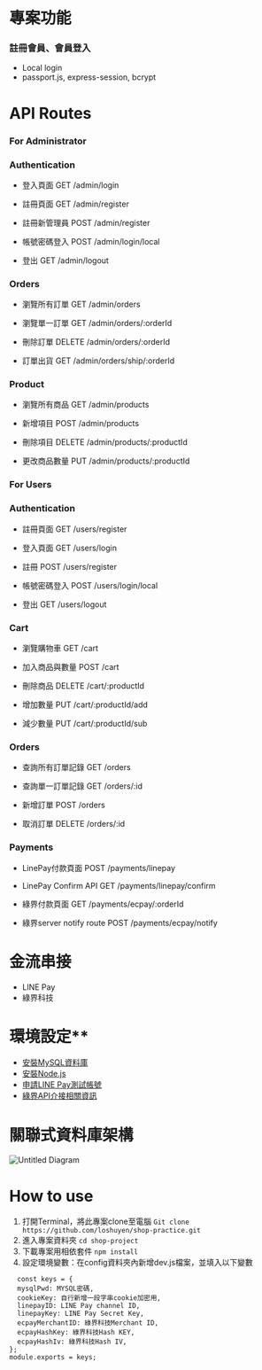 # 專案功能
### 註冊會員、會員登入
- Local login
- passport.js, express-session, bcrypt
# API Routes
### For Administrator
### Authentication

- 登入頁面 GET /admin/login

- 註冊頁面 GET /admin/register

- 註冊新管理員 POST /admin/register

- 帳號密碼登入 POST /admin/login/local

- 登出 GET /admin/logout

### Orders

- 瀏覽所有訂單 GET /admin/orders

- 瀏覽單一訂單 GET /admin/orders/:orderId

- 刪除訂單 DELETE /admin/orders/:orderId

- 訂單出貨 GET /admin/orders/ship/:orderId

### Product

- 瀏覽所有商品 GET /admin/products

- 新增項目 POST /admin/products

- 刪除項目 DELETE /admin/products/:productId

- 更改商品數量 PUT /admin/products/:productId

### For Users

### Authentication

- 註冊頁面 GET /users/register

- 登入頁面 GET /users/login

- 註冊 POST /users/register

- 帳號密碼登入 POST /users/login/local

- 登出 GET /users/logout

### Cart

- 瀏覽購物車 GET /cart

- 加入商品與數量 POST /cart

- 刪除商品 DELETE /cart/:productId

- 增加數量 PUT /cart/:productId/add

- 減少數量 PUT /cart/:productId/sub

### Orders

- 查詢所有訂單記錄 GET /orders

- 查詢單一訂單記錄 GET /orders/:id

- 新增訂單 POST /orders

- 取消訂單 DELETE /orders/:id

### Payments

- LinePay付款頁面 POST /payments/linepay

- LinePay Confirm API GET /payments/linepay/confirm

- 綠界付款頁面 GET /payments/ecpay/:orderId

- 綠界server notify route POST  /payments/ecpay/notify

# 金流串接
- LINE Pay
- 綠界科技
# 環境設定**
- [安裝MySQL資料庫](https://dev.mysql.com/downloads/mysql/)
- [安裝Node.js](https://nodejs.org/zh-tw/download)
- [申請LINE Pay測試帳號](https://pay.line.me/tw/developers/techsupport/sandbox/creation?locale=zh_TW)
- [綠界API介接相關資訊](https://developers.ecpay.com.tw/?p=2856)
# 關聯式資料庫架構
![Untitled Diagram](https://github.com/loshuyen/shop-practice/assets/138111003/a0cfdd0e-a4ee-49a3-b5d0-a47b8105e1c4)
# How to use
1. 打開Terminal，將此專案clone至電腦
```Git clone https://github.com/loshuyen/shop-practice.git```
2. 進入專案資料夾
```cd shop-project```
3. 下載專案用相依套件
```npm install```
4. 設定環境變數：在config資料夾內新增dev.js檔案，並填入以下變數
```
  const keys = {
  mysqlPwd: MYSQL密碼,
  cookieKey: 自行新增一段字串cookie加密用,
  linepayID: LINE Pay channel ID,
  linepayKey: LINE Pay Secret Key,
  ecpayMerchantID: 綠界科技Merchant ID,
  ecpayHashKey: 綠界科技Hash KEY,
  ecpayHashIv: 綠界科技Hash IV,
};
module.exports = keys;
```
